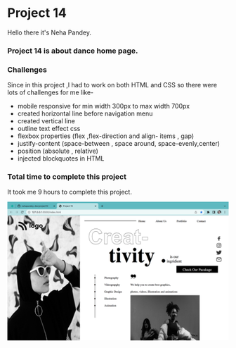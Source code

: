 # Project 14

Hello there it's Neha Pandey.

### Project 14 is about dance home page.

### Challenges
Since in this project ,I had to work on both HTML and CSS so there were lots of challenges for me like-
- mobile responsive for min width 300px to max width 700px
- created horizontal line before navigation menu
- created vertical line 
- outline text effect css
- flexbox properties (flex ,flex-direction and align- items , gap)
- justify-content (space-between , space around, space-evenly,center)
- position (absolute , relative)
- injected blockquotes in HTML


### Total time to complete this project

It took me 9 hours to complete this project.

![myproject link](./projet14-img.png)
